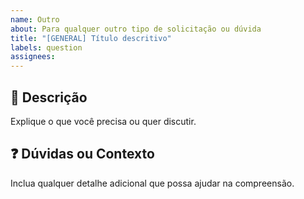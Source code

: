 ```yaml
---
name: Outro
about: Para qualquer outro tipo de solicitação ou dúvida
title: "[GENERAL] Título descritivo"
labels: question
assignees: 
---
```


## 📝 Descrição
Explique o que você precisa ou quer discutir.

## ❓ Dúvidas ou Contexto
Inclua qualquer detalhe adicional que possa ajudar na compreensão.
